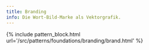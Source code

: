 ```yaml
---
title: Branding
info: Die Wort-Bild-Marke als Vektorgrafik.
---
```


{% include pattern_block.html url='/src/patterns/foundations/branding/brand.html' %}